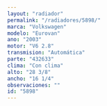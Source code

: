 ```yaml
---
layout: "radiador"
permalink: "/radiadores/5898/"
marca: "Volkswagen"
modelo: "Eurovan"
ano: "2003"
motor: "V6 2.8"
transmision: "Automática"
parte: "432633"
clima: "Con clima"
alto: "28 3/8"
ancho: "16 1/4"
observaciones: ""
id: "5898"
---
```


